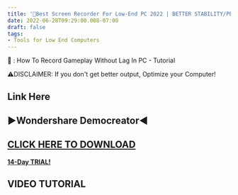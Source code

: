```yaml
---
title: '🔧Best Screen Recorder For Low-End PC 2022 | BETTER STABILITY/PERFORMANCE'
date: 2022-06-28T09:29:00.008-07:00
draft: false
tags: 
- Tools for Low End Computers
---
```


  

🔧 : How To Record Gameplay Without Lag In PC - Tutorial

⚠DISCLAIMER: If you don't get better output, Optimize your Computer!

Link Here
---------

▶Wondershare Democreator◀
-------------------------

**[CLICK HERE TO DOWNLOAD](https://democreator.wondershare.com/)**
------------------------------------------------------------------

**[14-Day TRIAL!](https://democreator.wondershare.com/campaign/claim-14-days-free-membership.html)**

**VIDEO TUTORIAL**
------------------